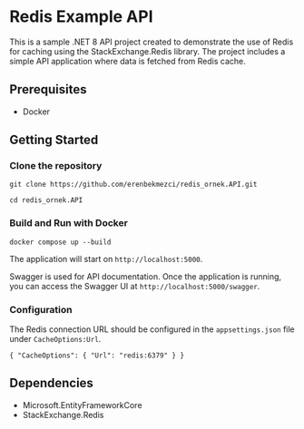 # Redis Example API

This is a sample .NET 8 API project created to demonstrate the use of Redis for caching using the StackExchange.Redis library. The project includes a simple API application where data is fetched from Redis cache.

## Prerequisites

- Docker

## Getting Started

### Clone the repository
`git clone https://github.com/erenbekmezci/redis_ornek.API.git`

`cd redis_ornek.API`

### Build and Run with Docker
`docker compose up --build`

The application will start on `http://localhost:5000`.

Swagger is used for API documentation. Once the application is running, you can access the Swagger UI at `http://localhost:5000/swagger`.

### Configuration

The Redis connection URL should be configured in the `appsettings.json` file under `CacheOptions:Url`.

`{ "CacheOptions": { "Url": "redis:6379" } }`

## Dependencies

- Microsoft.EntityFrameworkCore
- StackExchange.Redis








